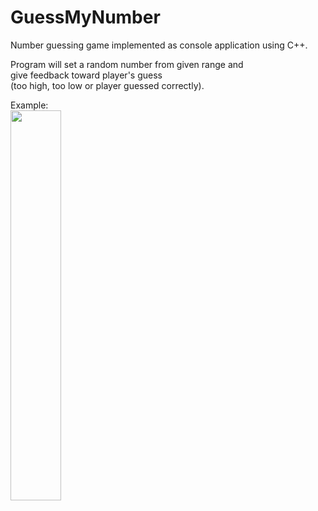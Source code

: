 # GuessMyNumber
Number guessing game implemented as console application using C++.

Program will set a random number from given range and  
give feedback toward player's guess  
(too high, too low or player guessed correctly).  
  
  
Example:  
<img src="https://github.com/luckykurniawan/GuessMyNumber/assets/11532809/732bcad2-f39b-44ad-b80a-d02278b27cd2" width=40% height=40%>  
